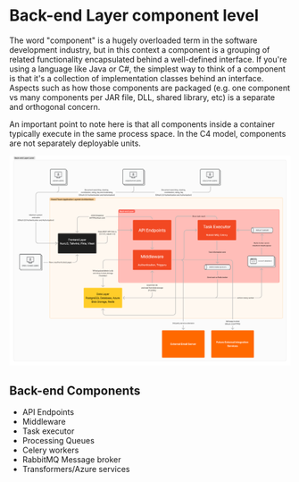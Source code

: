 # Back-end Layer component level

The word "component" is a hugely overloaded term in the software development industry, but in this context a component is a grouping of related functionality encapsulated behind a well-defined interface. If you're using a language like Java or C#, the simplest way to think of a component is that it's a collection of implementation classes behind an interface. Aspects such as how those components are packaged (e.g. one component vs many components per JAR file, DLL, shared library, etc) is a separate and orthogonal concern.

An important point to note here is that all components inside a container typically execute in the same process space. In the C4 model, components are not separately deployable units.

![Component Level](../public/component-be.png)

## Back-end Components

- API Endpoints
- Middleware
- Task executor
- Processing Queues
- Celery workers
- RabbitMQ Message broker
- Transformers/Azure services
